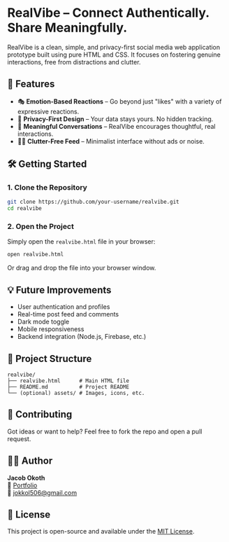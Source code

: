 # RealVibe – Connect Authentically. Share Meaningfully.

RealVibe is a clean, simple, and privacy-first social media web application prototype built using pure HTML and CSS. It focuses on fostering genuine interactions, free from distractions and clutter.

## 🌟 Features

- 🎭 **Emotion-Based Reactions** – Go beyond just "likes" with a variety of expressive reactions.
- 🔐 **Privacy-First Design** – Your data stays yours. No hidden tracking.
- 💬 **Meaningful Conversations** – RealVibe encourages thoughtful, real interactions.
- 🧘‍♀️ **Clutter-Free Feed** – Minimalist interface without ads or noise.

## 🛠️ Getting Started

### 1. Clone the Repository

```bash
git clone https://github.com/your-username/realvibe.git
cd realvibe
```

### 2. Open the Project

Simply open the `realvibe.html` file in your browser:

```bash
open realvibe.html
```

Or drag and drop the file into your browser window.

## 💡 Future Improvements

- User authentication and profiles  
- Real-time post feed and comments  
- Dark mode toggle  
- Mobile responsiveness  
- Backend integration (Node.js, Firebase, etc.)

## 📂 Project Structure

```
realvibe/
├── realvibe.html      # Main HTML file
├── README.md          # Project README
└── (optional) assets/ # Images, icons, etc.
```

## 🤝 Contributing

Got ideas or want to help? Feel free to fork the repo and open a pull request.

## 🧑‍💻 Author

**Jacob Okoth**  
💼 [Portfolio](https://jokkolr.github.io/Portfolio-/)  
📧 jokkol506@gmail.com  

## 📄 License

This project is open-source and available under the [MIT License](LICENSE).
